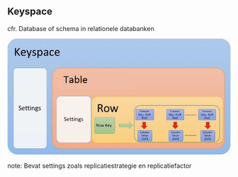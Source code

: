##  Keyspace

cfr. Database of schema in relationele databanken

<img src="./img/3-data/data.jpg" alt="data structuren"/>

note:
Bevat settings zoals replicatiestrategie en replicatiefactor
